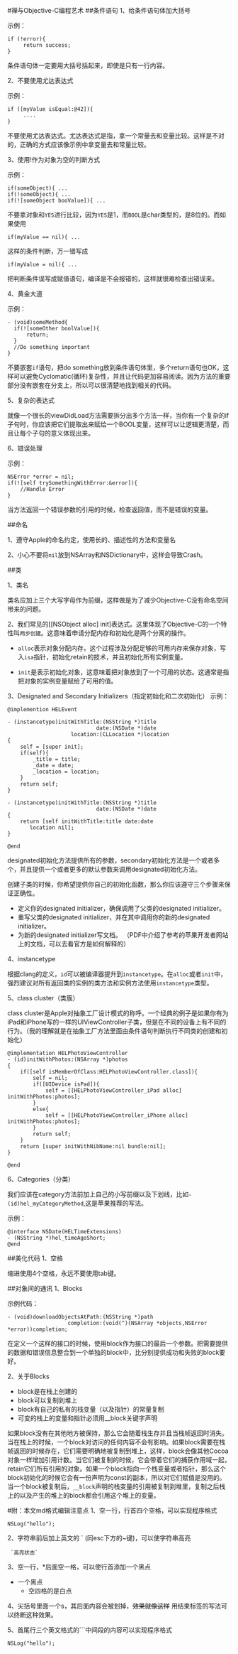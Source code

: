 #禅与Objective-C编程艺术
##条件语句
1、给条件语句体加大括号

示例：

    if (!error){
         return success;
    }

条件语句体一定要用大括号括起来，即使是只有一行内容。

2、不要使用尤达表达式

示例：

    if ([myValue isEqual:@42]){
         ....
    }
不要使用尤达表达式。尤达表达式是指，拿一个常量去和变量比较。这样是不对的，正确的方式应该像示例中拿变量去和常量比较。

3、使用!作为对象为空的判断方式

示例：

    if(someObject){ ...
    if(!someObject){ ...
    if(![someObject booValue]){ ...
    
不要拿对象和`YES`进行比较，因为`YES`是1，而`BOOL`是char类型的，是8位的。而如果使用

    if(myValue == nil){ ...
    
这样的条件判断，万一错写成

    if(myValue = nil){ ...
把判断条件误写成赋值语句，编译是不会报错的，这样就很难检查出错误来。

4、黄金大道

示例：

    - (void)someMethod{
      if(![someOther boolValue]){
          return;
      }
      //Do something important
    }
不要嵌套`if`语句，把do something放到条件语句体里，多个return语句也OK，这样可以避免Cyclomatic(循环)复杂性，并且让代码更加容易阅读。因为方法的重要部分没有嵌套在分支上，所以可以很清楚地找到相关的代码。

5、复杂的表达式

就像一个很长的viewDidLoad方法需要拆分出多个方法一样，当你有一个复杂的if子句时，你应该把它们提取出来赋给一个BOOL变量，这样可以让逻辑更清楚，而且让每个子句的意义体现出来。

6、错误处理

示例：

    NSError *error = nil;
    if(![self trySomethingWithError:&error]){
        //Handle Error
    }
当方法返回一个错误参数的引用的时候，检查返回值，而不是错误的变量。

##命名

1、遵守Apple的命名约定，使用长的、描述性的方法和变量名

2、小心不要将`nil`放到NSArray和NSDictionary中，这样会导致Crash。

##类

1、类名

类名应加上三个大写字母作为前缀，这样做是为了减少Objective-C没有命名空间带来的问题。

2、我们常见的[[NSObject alloc] init]表达式。这里体现了Objective-C的一个特性叫`两步创建`。这意味着申请分配内存和初始化是两个分离的操作。

* `alloc`表示对象分配内存，这个过程涉及分配足够的可用内存来保存对象，写入`isa`指针，初始化retain的技术，并且初始化所有实例变量。

* `init`是表示初始化对象，这意味着把对象放到了一个可用的状态。这通常是指把对象的实例变量赋给了可用的值。

3、Designated and Secondary Initializers（指定初始化和二次初始化）
示例：

    @implemention HELEvent
    
    - (instancetype)initWithTitle:(NSString *)title
 	        			    	date:(NSDate *)date
 	   			    	location:(CLLocation *)location
    {
        self = [super init];
        if(self){
            _title = title;
            _date = date;
            _location = location;
        }
        return self;
    }
    
    - (instancetype)initWithTitle:(NSString *)title
 	        			    	date:(NSDate *)date
    {
        return [self initWithTitle:title date:date 
           location nil];
    }
    
    @end
    
designated初始化方法提供所有的参数，secondary初始化方法是一个或者多个，并且提供一个或者更多的默认参数来调用designated初始化方法。

创建子类的时候，你希望提供你自己的初始化函数，那么你应该遵守三个步骤来保证正确性。

 * 定义你的designated initializer，确保调用了父类的designated initializer。
 * 重写父类的designated initializer，并在其中调用你的新的designated initializer。
 * 为新的designated initializer写文档。
（PDF中介绍了参考的苹果开发者网站上的文档，可以去看官方是如何解释的）

4、instancetype

根据clang的定义，`id`可以被编译器提升到`instancetype`。在`alloc`或者`init`中，强烈建议对所有返回类的实例的类方法和实例方法使用`instancetype`类型。

5、class cluster（类簇）

class cluster是Apple对抽象工厂设计模式的称呼。一个经典的例子是如果你有为iPad和iPhone写的一样的UIViewController子类，但是在不同的设备上有不同的行为。（我的理解就是在抽象工厂方法里面由条件语句判断执行不同类的创建和初始化）

    @implementation HELPhotoViewController
    - (id)initWithPhotos:(NSArray *)photos
    {
        if([self isMemberOfClass:HELPhotoViewController.class]){
            self = nil;
            if([UIDevice isPad]){
                self = [[HELPhotoViewController_iPad alloc] initWithPhotos:photos];
            }
            else{
                self = [[HELPhotoViewController_iPhone alloc] initWithPhotos:photos];
            }
            return self;
        }
        return [super initWithNibName:nil bundle:nil];
    }
    
    @end

6、Categories（分类）

我们应该在category方法前加上自己的小写前缀以及下划线，比如`- (id)hel_myCategoryMethod`,这是苹果推荐的写法。

示例：

    @interface NSDate(HELTimeExtensions)
    - (NSString *)hel_timeAgoShort;
    @end

##美化代码
1、空格

缩进使用4个空格，永远不要使用tab键。

##对象间的通讯
1、Blocks

示例代码：

    - (void)downloadObjectsAtPath:(NSString *)path
                       completion:(void(^)(NSArray *objects,NSError *error))completion;

在定义一个这样的接口的时候，使用block作为接口的最后一个参数。把需要提供的数据和错误信息整合到一个单独的block中，比分别提供成功和失败的block要好。

2、关于Blocks

* block是在栈上创建的
* block可以复制到堆上
* block有自己的私有的栈变量（以及指针）的常量复制
* 可变的栈上的变量和指针必须用__block关键字声明

如果block没有在其他地方被保持，那么它会随着栈生存并且当栈帧返回时消失。当在栈上的时候，一个block对访问的任何内容不会有影响。如果block需要在栈帧返回的时候存在，它们需要明确地被复制到堆上，这样，block会像其他Cocoa对象一样增加引用计数。当它们被复制的时候，它会带着它们的捕获作用域一起，retain它们所有引用的对象。如果一个block指向一个栈变量或者指针，那么这个block初始化的时候它会有一份声明为const的副本，所以对它们赋值是没用的。当一个block被复制后，`__block`声明的栈变量的引用被复制到堆里，复制之后栈上的以及产生的堆上的block都会引用这个堆上的变量。



#附：本文md格式编辑注意点
1、空一行，行首四个空格，可以实现程序格式

    NSLog("hello");

2、字符串前后加上英文的 ` (同esc下方的~键)，可以使字符串高亮
     
     `高亮状态`
     
3、空一行，*后面空一格，可以使行首添加一个黑点

* 一个黑点
    * 空四格的是白点

4、尖括号里面一个s，其后面内容会被划掉，<s>效果就像这样</s>
用结束标签的写法可以终断这种效果。


5、首尾行三个英文格式的```中间段的内容可以实现程序格式

```
NSLog("hello");
```







